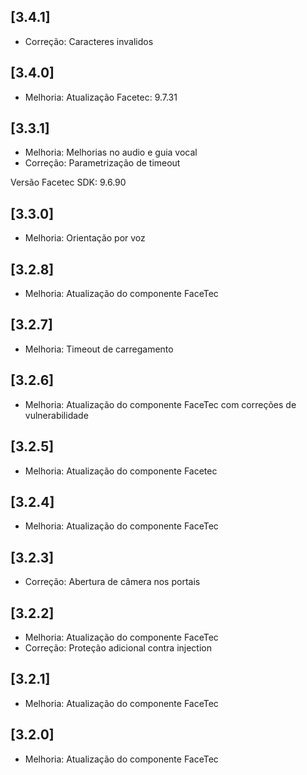 ## [3.4.1]
- Correção: Caracteres invalidos

## [3.4.0]
- Melhoria: Atualização Facetec: 9.7.31

## [3.3.1]
- Melhoria: Melhorias no audio e guia vocal
- Correção: Parametrização de timeout

Versão Facetec SDK: 9.6.90

## [3.3.0]
- Melhoria: Orientação por voz 

## [3.2.8]
- Melhoria: Atualização do componente FaceTec

## [3.2.7]
- Melhoria: Timeout de carregamento

## [3.2.6]
- Melhoria: Atualização do componente FaceTec com correções de vulnerabilidade

## [3.2.5]
- Melhoria: Atualização do componente Facetec

## [3.2.4]
- Melhoria: Atualização do componente FaceTec

## [3.2.3]
- Correção: Abertura de câmera nos portais

## [3.2.2]
- Melhoria: Atualização do componente FaceTec
- Correção: Proteção adicional contra injection

## [3.2.1]
- Melhoria: Atualização do componente FaceTec

## [3.2.0]
- Melhoria: Atualização do componente FaceTec